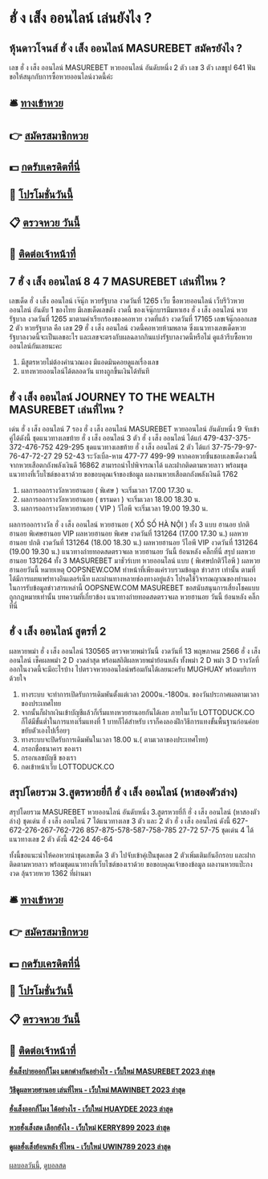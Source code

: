 # ฮั่ ง เส็ง ออนไลน์ เล่นยังไง ?
## หุ้นดาวโจนส์ ฮั่ ง เส็ง ออนไลน์ MASUREBET สมัครยังไง ?
เลข ฮั่ ง เส็ง ออนไลน์ MASUREBET หวยออนไลน์ อันดับหนึ่ง 2 ตัว
เลข 3 ตัว
เลขธูป 641
ฟัน
ขอให้สนุกกับการซื้อหวยออนไลน์งวดนี้ค่ะ

## 🛎 [ทางเข้าหวย](https://bit.ly/3BG5bNw)
## 👉 [สมัครสมาชิกหวย](https://bit.ly/3BG5bNw)
## 💵 [กดรับเครดิตที่นี่](https://bit.ly/3C3mvgS)
## 👑 [โปรโมชั่นวันนี้](https://bit.ly/3C3mvgS)
## 📋 [ตรวจหวย วันนี้](https://bit.ly/3C3mvgS)
## 📱 [ติดต่อเจ้าหน้าที่](https://bit.ly/3C3mvgS)

## 7 ฮั่ ง เส็ง ออนไลน์ 8 4 7 MASUREBET เล่นที่ไหน ?
เลขเด็ด ฮั่ ง เส็ง ออนไลน์ เจ๊นุ๊ก หวยรัฐบาล งวดวันที่ 1265
เว็บ ซื้อหวยออนไลน์ เว็บรีวิวหวยออนไลน์ อันดับ 1 ของไทย มีเลขเด็ดเลขดัง งวดนี้ ของเจ๊นุ๊กบารมีมหาเฮง ฮั่ ง เส็ง ออนไลน์ หวยรัฐบาล งวดวันที่ 1265 มาตามคำเรียกร้องของคอหวย งวดที่แล้ว งวดวันที่ 17165 เลขเจ้นุ๊กออกเลข 2 ตัว หวยรัฐบาล คือ เลข 29 ฮั่ ง เส็ง ออนไลน์ งวดนี้คอหวยห้ามพลาด ซึ่งแนวทางเลขเด็ดหวยรัฐบาลงวดนี้จะเป็นเลขอะไร และเลขจะตรงกับผลฉลากกินแบ่งรัฐบาลงวดนี้หรือไม่ ดูแล้วรีบซื้อหวยออนไลน์กันเลยนะคะ
1. มีสูตรหวยไม่ต้องคำนวณเอง มีแอดมินคอยดูแลเรื่องเลข
2. แทงหวยออนไลน์ได้ตลอดวัน แทงถูกขึ้นเงินได้ทันที

## ฮั่ ง เส็ง ออนไลน์ JOURNEY TO THE WEALTH MASUREBET เล่นที่ไหน ?
เด่น ฮั่ ง เส็ง ออนไลน์ 7 รอง ฮั่ ง เส็ง ออนไลน์ MASUREBET หวยออนไลน์ อันดับหนึ่ง 9 จับเข้าคู่ได้ดังนี้
ชุดแนวทางเลขท้าย ฮั่ ง เส็ง ออนไลน์ 3 ตัว ฮั่ ง เส็ง ออนไลน์ ได้แก่
479-437-375-372-476-752
429-295
ชุดแนวทางเลขท้าย ฮั่ ง เส็ง ออนไลน์ 2 ตัว ได้แก่
37-75-79-97-76-47-72-27
29
52-43
ระวังเบิ้ล-หาม
477-77
499-99
หากคอหวยชื่นชอบเลขเด็ดงวดนี้จากหวยเสือตกถังพลังเงินดี 16862 สามารถนำไปพิจารณาได้ และฝากติดตามหวยลาว พร้อมชุดแนวทางที่เว็บไซต์ของเราด้วย
ขอขอบคุณเจ้าของข้อมูล
ผลงานหวยเสือตกถังพลังเงินดี 1762

1. ผลการออกรางวัลหวยฮานอย ( พิเศษ ) จะเริ่มเวลา 17.00 17.30 น.
2. ผลการออกรางวัลหวยฮานอย ( ธรรมดา ) จะเริ่มเวลา 18.00 18.30 น.
3. ผลการออกรางวัลหวยฮานอย ( VIP ) วีไอพี จะเริ่มเวลา 19.00 19.30 น.

ผลการออกรางวัล ฮั่ ง เส็ง ออนไลน์ หวยฮานอย ( XỔ SỐ HÀ NỘI ) ทั้ง 3 แบบ ฮานอย ปกติฮานอย พิเศษฮานอย VIP
ผลหวยฮานอย พิเศษ งวดวันที่ 131264 (17.00 17.30 น.)
ผลหวยฮานอย ปกติ งวดวันที่ 131264 (18.00 18.30 น.)
ผลหวยฮานอย วีไอพี VIP งวดวันที่ 131264 (19.00 19.30 น.)
 แนวทางถ่ายทอดสดตรวจผล หวยฮานอย วันนี้ ย้อนหลัง คลิ๊กที่นี่ 
สรุป ผลหวยฮานอย 131264 ทั้ง 3 MASUREBET มาชัวร์เบท หวยออนไลน์ แบบ ( พิเศษปกติวีไอพี ) ผลหวยฮานอยวันนี้
หมายเหตุ OOPSNEW.COM ทำหน้าที่เพียงแค่รวบรวมข้อมูล ข่าวสาร เท่านั้น ตามที่ได้มีการเผยแพร่ทางอินเตอร์เน็ท และผ่านทางหลายช่องทางอยู่แล้ว โปรดใช้วิจารณญาณของท่านเอง ในการรับข้อมูลข่าวสารเหล่านี้ OOPSNEW.COM MASUREBET ขอสนับสนุนการเสี่ยงโชคแบบถูกกฎหมายเท่านั้น
บทความที่เกี่ยวข้อง
แนวทางถ่ายทอดสดตรวจผล หวยฮานอย วันนี้ ย้อนหลัง คลิ๊กที่นี่

## ฮั่ ง เส็ง ออนไลน์ สูตรที่ 2
ผลหวยพม่า ฮั่ ง เส็ง ออนไลน์ 130565 ตรวจหวยพม่าวันนี้ งวดวันที่ 13 พฤษภาคม 2566 ฮั่ ง เส็ง ออนไลน์ เช็คผลพม่า 2 D งวดล่าสุด พร้อมสถิติผลหวยพม่าย้อนหลัง ทั้งพม่า 2 D พม่า 3 D รางวัลที่ออกในงวดนี้จะมีอะไรบ้าง ไปตรวจหวยออนไลน์พร้อมกันได้เลยนะครับ MUGHUAY พร้อมบริการด้วยใจ
1. ทางระบบ จะทำการเปิดรับการเดิมพันตั้งแต่เวลา 2000น.-1800น. ของวันประกาศผลตามเวลาของประเทศไทย
2. จากนั้นก็ฝากเงินเข้าบัญชีแล้วก็เริ่มแทงหวยฮานอยกันได้เลย ภายในเว็บ LOTTODUCK.CO ก็ได้มีขั้นต่ำในการแทงเริ่มแทงที่ 1 บาทก็ได้สำหรับ เราก็คงลองฝึกวิธีการแทงขั้นพื้นฐานก่อนค่อยขยับตัวเองไปเรื่อยๆ
3. ทางระบบจะปิดรับการเดิมพันในเวลา 18.00 น.( ตามเวลาของประเทศไทย)
4. กรอกชื่อธนาคาร ของเรา
5. กรอกเลขบัญชี ของเรา
6. กดเข้าหน้าเว็บ LOTTODUCK.CO

## สรุปโดยรวม 3.สูตรหวยยี่กี ฮั่ ง เส็ง ออนไลน์ (หาสองตัวล่าง)
สรุปโดยรวม MASUREBET หวยออนไลน์ อันดับหนึ่ง 3.สูตรหวยยี่กี ฮั่ ง เส็ง ออนไลน์ (หาสองตัวล่าง) ชุดเด่น ฮั่ ง เส็ง ออนไลน์ 7 ได้แนวทางเลข 3 ตัว และ 2 ตัว ฮั่ ง เส็ง ออนไลน์ ดังนี้
627-672-276-267-762-726
857-875-578-587-758-785
27-72
57-75
ชุดเด่น 4 ได้แนวทางเลข 2 ตัว ดังนี้
42-24
46-64

ทั้งนี้ขอแนะนำให้คอหวยนำชุดเลขเด็ด 3 ตัว ไปจับเข้าคุ่เป็นชุดเลข 2 ตัวเพิ่มเติมกันอีกรอบ และฝากติดตามหวยลาว พร้อมชุดแนวทางที่เว็บไซต์ของเราด้วย
ขอขอบคุณเจ้าของข้อมูล
ผลงานหวยแป๊ะกงงวด ลุ้นรวยหวย 1362 ที่ผ่านมา

## 🛎 [ทางเข้าหวย](https://bit.ly/3BG5bNw)
## 👉 [สมัครสมาชิกหวย](https://bit.ly/3BG5bNw)
## 💵 [กดรับเครดิตที่นี่](https://bit.ly/3C3mvgS)
## 👑 [โปรโมชั่นวันนี้](https://bit.ly/3C3mvgS)
## 📋 [ตรวจหวย วันนี้](https://bit.ly/3C3mvgS)
## 📱 [ติดต่อเจ้าหน้าที่](https://bit.ly/3C3mvgS)

#### [ฮั่งเส็งบ่ายออกกี่โมง แตกต่างกันอย่างไร - เว็บใหม่ MASUREBET 2023 ล่าสุด](https://atom.io/themes/ฮั่งเส็งบ่ายออกกี่โมง%20แตกต่างกันอย่างไร%20-%20เว็บใหม่%20masurebet%202023%20ล่าสุด)
#### [วิธีดูผลหวยฮานอย เล่นที่ไหน - เว็บใหม่ MAWINBET 2023 ล่าสุด](https://atom.io/themes/วิธีดูผลหวยฮานอย%20เล่นที่ไหน%20-%20เว็บใหม่%20mawinbet%202023%20ล่าสุด)
#### [ฮั่งเส็งออกกี่โมง ได้อย่างไร - เว็บใหม่ HUAYDEE 2023 ล่าสุด](https://atom.io/themes/ฮั่งเส็งออกกี่โมง%20ได้อย่างไร%20-%20เว็บใหม่%20huaydee%202023%20ล่าสุด)
#### [หวยฮั่งเส็งสด เลือกยังไง - เว็บใหม่ KERRY899 2023 ล่าสุด](https://atom.io/themes/หวยฮั่งเส็งสด%20เลือกยังไง%20-%20เว็บใหม่%20kerry899%202023%20ล่าสุด)
#### [ดูผลฮั่งเส็งย้อนหลัง ที่ไหน - เว็บใหม่ UWIN789 2023 ล่าสุด](https://atom.io/themes/ดูผลฮั่งเส็งย้อนหลัง%20ที่ไหน%20-%20เว็บใหม่%20uwin789%202023%20ล่าสุด)

[ผลบอลวันนี้](https://siamsport.tv "ผลบอลวันนี้"), [ดูบอลสด](https://siamsport.tv/ดูบอลสด "ดูบอลสด")